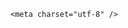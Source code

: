 <!DOCTYPE html>
<html lang="zh-CN">

<head>
    
<title>17岁中学生从北坡成功登顶珠峰，这有多厉害？北坡登顶难在哪里？_腾讯新闻</title>
<meta name="keywords" content="珠穆朗玛峰,登顶珠峰,南坡,北坡,攀登">
<meta name="description" content="近日，多家媒体报道称北京第八十中学学生、17岁的李浩榕成为中国首位从北坡登顶珠峰的青少年的消息登上热搜，也有报道称其为“全球中学生第一人”。不过根据国内媒体报道，河北16岁女孩丁禹琪2020年曾从北坡成功登顶珠峰。5月30日，西藏登山协会向上游新闻（报料邮箱baoliaosy@163.com）记者证实，在中国业余登山爱好者中，...">
<meta name="author" content="腾讯网">
<meta name="copyright" content="Copyright 1998 - 2025 Tencent. All Rights Reserved">
<meta property="og:type" content="news" />

<meta property="og:title" content="17岁中学生从北坡成功登顶珠峰，这有多厉害？北坡登顶难在哪里？_腾讯新闻" />
<meta property="og:description" content="近日，多家媒体报道称北京第八十中学学生、17岁的李浩榕成为中国首位从北坡登顶珠峰的青少年的消息登上热搜，也有报道称其为“全球中学生第一人”。不过根据国内媒体报道，河北16岁女孩丁禹琪2020年曾从北坡成功登顶珠峰。5月30日，西藏登山协会向上游新闻（报料邮箱baoliaosy@163.com）记者证实，在中国业余登山爱好者中，..." />
<meta property="og:url" content="https://news.qq.com/rain/a/20250530Q05FS600" />
<meta property="og:image" content="https://inews.gtimg.com/news_ls/OlTubaLNZx4cHcO4XHMXXWcCKvCAVEXBwhyPoJxIoMNDoAA_640330/0" />
<meta property="article:author" content="" />
<meta property="article:published_time" content="2025-06-01 13:36:01" />
<meta property="category" content="" />

    <meta charset="utf-8" />
<meta http-equiv="X-UA-Compatible" content="IE=Edge" />
<meta name="viewport" content="width=device-width, initial-scale=1, shrink-to-fit=no" />
<link rel="dns-prefetch" href="mat1.gtimg.com">
<link rel="dns-prefetch" href="i.news.qq.com">
<link rel="shortcut icon" href="https://mat1.gtimg.com/qqcdn/qqindex2021/favicon.ico">
<script nomodule="true" src="https://mat1.gtimg.com/qqcdn/qqindex2021/common-static/20240515201444/core3-37-1.min.js"></script>
<script>
  try {
    if (!window.IntersectionObserver) {
      var observerScript = document.createElement('script');
      observerScript.src = "https://mat1.gtimg.com/qqcdn/qqindex2021/common-static/20241024141058/intersection-observer-polyfill.js";
      document.head.appendChild(observerScript);
    }
  } catch (error) {}
</script>

<script>
  try {
    if (!Element.prototype.scrollTo) {
      var scrollScript = document.createElement('script');
      scrollScript.src = "https://mat1.gtimg.com/qqcdn/qqindex2021/common-static/20241025153001/scroll-behavior-polyfill.js";
      document.head.appendChild(scrollScript);
    }
  } catch (error) {}
</script>
<script>
  try {
    if ('scrollRestoration' in window.history) {
      window.history.scrollRestoration = 'manual';
    }
    window.isPcClient = Boolean(window.electron) && (
      window.navigator.userAgent.indexOf('pc-client') > 0 ||
      window.navigator.userAgent.indexOf('TencentNews') > 0
    );
  } catch {}
</script>
<script>
  try {
    if (window.isPcClient) {
      var bodyStyle = document.createElement('style');
      bodyStyle.innerText = 'body{ zoom: 0.95 }';
      document.head.appendChild(bodyStyle);
    }
  } catch {}
</script>
<script>
  window.DATA = {"adInfo":{"openAds":1,"openAdsComment":1,"openAdsPhotos":1,"openAdsText":1,"openRelatedNewsAd":1},"attribute":{},"atype":232,"disableDeclare":1,"remarks":"","shareCount":3,"card":{"chlid":"22983986","icon":"https://inews.gtimg.com/om_ls/OPBO91JgEbYG-O62jC2hCRA_yoydsA8oEANb87pxgNxKgAA_200200/0","vip_type_new":"30012","suid":"8QMc339d5IQeuTzY5QN3","cpLevel":2,"vip_place":"left","vip_type":"30012","vip_icon":"http://inews.gtimg.com/newsapp_ls/0/14876051701/0","chlname":"问答课代表","desc":"腾讯新闻问答课代表，结合当下热点新闻和网友热议，发现好问题，期待好回答。","msgEntry":1,"vip_desc":"腾讯新闻问答课代表官方账号","uin":"ecbe89d289b6198c7996f16538ebc224f9","update_frequency":"1970-01-01 08:00:00","vip_icon_night":"http://inews.gtimg.com/newsapp_ls/0/14876052067/0","liveInfo":{}},"closeCommentBanner":0,"forbidCommentUpDown":0,"ret":0,"safe_cntl":{"close_all_emoticon_comment":0,"close_all_favorite":0,"close_all_rel":0,"close_global_news_sis":0,"close_relate_thing":0,"close_share_pull":0,"emoticon_comment_mode":0,"close_all_ad":0,"close_comment_dislike":0},"url":"https://view.inews.qq.com/a/20250530Q05FS600","FadCid":"","categoryrray":{"sub_category_id":"662","category_id":"229"},"channelEntryJumpType":1,"content":null,"final_declare":["个人观点，仅供参考"],"extra_property":{"FeedbackDetailDisableInsert":0,"zanSkinType":""},"is_deleted":0,"relate_extend_infos":{"title":"17岁中学生北坡登顶珠峰，能保送清华北大？清华大学招生办回应","url":"http://view.inews.qq.com/a/20250530A06MAM00","abstract":"近日，多家媒体报道称北京第八十中学学生、17岁的李浩榕成为中国首位从北坡登顶珠峰的青少年的消息登上热搜，也有报道称其为“全球中学生第一人”。不过根据国内媒体报道，河北16岁女孩丁禹琪2020年曾从北坡成功登顶珠峰。5月30日，西藏登山协会向上游新闻（报料邮箱baoliaosy@163.com）记者证实，在中国业余登山爱好者中，...","id":"20250530A06MAM00","imgURL":"https://inews.gtimg.com/news_ls/Oz41p3CDZEKITGKgquti8HPZWMs6HvVwgNN0fAJ9ZiWRcAA_640330/0","imgURLSmall":"https://inews.gtimg.com/news_ls/Oz41p3CDZEKITGKgquti8HPZWMs6HvVwgNN0fAJ9ZiWRcAA_150120/0","longTitle":"17岁中学生北坡登顶珠峰，能保送清华北大？清华大学招生办回应"},"self_declare":{"declare":"个人观点，仅供参考"},"time":"2025-05-30 14:16:50","title":"17岁中学生从北坡成功登顶珠峰，这有多厉害？北坡登顶难在哪里？","abstract":"","ai_switch":true,"enableDiffusion":1,"id":"20250530Q05FS600","isSensitive":0,"likeInfo":0,"already_answer":false,"article_category":"229","commentid":"","copyright_wording_share":"免责声明","emojiSwitch":1,"interaction_info":{"share_wechat_count":2},"shareDesc":"腾讯新闻","questionInfo":{"title":"17岁中学生从北坡成功登顶珠峰，这有多厉害？北坡登顶难在哪里？","url":"http://view.inews.qq.com/a/20250530Q05FS600","abstract":"","id":"20250530Q05FS600","longtitle":"17岁中学生从北坡成功登顶珠峰，这有多厉害？北坡登顶难在哪里？","question_short_title":"17岁中学生从北坡成功登顶珠峰，这有多厉害？北坡登顶难在哪里？","relate_extend_infos":[{"longtitle":"17岁中学生北坡登顶珠峰，能保送清华北大？清华大学招生办回应","picShowType":"90092","thumbnails_qqnews":["https://inews.gtimg.com/news_ls/Oz41p3CDZEKITGKgquti8HPZWMs6HvVwgNN0fAJ9ZiWRcAA_294195/0"],"title":"17岁中学生北坡登顶珠峰，能保送清华北大？清华大学招生办回应","url":"https://view.inews.qq.com/a/20250530A06MAM00","abstract":"近日，多家媒体报道称北京第八十中学学生、17岁的李浩榕成为中国首位从北坡登顶珠峰的青少年的消息登上热搜，也有报道称其为“全球中学生第一人”。不过根据国内媒体报道，河北16岁女孩丁禹琪2020年曾从北坡成功登顶珠峰。5月30日，西藏登山协会向上游新闻（报料邮箱baoliaosy@163.com）记者证实，在中国业余登山爱好者中，...","articletype":"0","id":"20250530A06MAM00"}],"thumbnails_qqnews":["https://inews.gtimg.com/om_ls/OpZ-6mqBekC41VE1LCGgg1DeRfl2LjRmYhd_qufn_6xzAAA_294195/0"]},"question_id":"","all_long_pic":1,"content_words_num":28,"copyright_share":"本文来自腾讯新闻客户端创作者，不代表腾讯新闻的观点和立场。","emojiRelatedSwitch":1,"news_app_recommend_status":4,"news_update_time":1748780051,"detail_entry":{"is_orignal":1,"orignal_entry":1},"iNewsRecommendLevel":1,"intro":"","shareImg":"https://inews.gtimg.com/om_ls/OpZ-6mqBekC41VE1LCGgg1DeRfl2LjRmYhd_qufn_6xzAAA_870492/0","surl":"https://view.inews.qq.com/a/20250530Q05FS600","answer_num":3,"cms_id":"20250530Q05FS600","articleId":"20250601Q04IVY00","article_type":232,"tags":"","desc":"近日，多家媒体报道称北京第八十中学学生、17岁的李浩榕成为中国首位从北坡登顶珠峰的青少年的消息登上热搜，也有报道称其为“全球中学生第一人”。不过根据国内媒体报道，河北16岁女孩丁禹琪2020年曾从北坡成功登顶珠峰。5月30日，西藏登山协会向上游新闻（报料邮箱baoliaosy@163.com）记者证实，在中国业余登山爱好者中，...","videoArr":[]};
</script>
<script>
  window.channelInfo = {"channelConfig":{"channelNav":[{"_auto_id":"1","active_alien_img":"","alien_img":"","channel_id":"news_news_home","is_local":"0","link":"https://www.qq.com","name_cn":"首页","name_en":"home"},{"_auto_id":"2","active_alien_img":"","alien_img":"","channel_id":"news_news_top","is_local":"0","link":"","name_cn":"要闻","name_en":"news"},{"_auto_id":"4","active_alien_img":"","alien_img":"","channel_id":"news_news_bj","is_local":"1","link":"","name_cn":"北京","name_en":"bj"},{"_auto_id":"5","active_alien_img":"","alien_img":"","channel_id":"news_news_finance","is_local":"0","link":"","name_cn":"财经","name_en":"finance"},{"_auto_id":"6","active_alien_img":"","alien_img":"","channel_id":"news_news_tech","is_local":"0","link":"","name_cn":"科技","name_en":"tech"},{"_auto_id":"7","active_alien_img":"","alien_img":"","channel_id":"tv","is_local":"0","link":"https://v.qq.com/channel/tv/?ptag=qqnews","name_cn":"电视剧","name_en":"tv"},{"_auto_id":"8","active_alien_img":"","alien_img":"","channel_id":"news_news_qa","is_local":"0","link":"","name_cn":"热问","name_en":"qa"},{"_auto_id":"9","active_alien_img":"","alien_img":"","channel_id":"news_news_ent","is_local":"0","link":"","name_cn":"娱乐","name_en":"ent"},{"_auto_id":"10","active_alien_img":"","alien_img":"","channel_id":"variety","is_local":"0","link":"https://v.qq.com/channel/variety/?ptag=qqnews","name_cn":"综艺","name_en":"variety"},{"_auto_id":"11","active_alien_img":"","alien_img":"","channel_id":"news_news_sports","is_local":"0","link":"","name_cn":"体育","name_en":"sports"},{"_auto_id":"13","active_alien_img":"","alien_img":"","channel_id":"news_news_nba","is_local":"0","link":"","name_cn":"NBA","name_en":"nba"},{"_auto_id":"14","active_alien_img":"","alien_img":"","channel_id":"news_news_world","is_local":"0","link":"","name_cn":"国际","name_en":"world"},{"_auto_id":"15","active_alien_img":"","alien_img":"","channel_id":"news_news_mil","is_local":"0","link":"","name_cn":"军事","name_en":"milite"},{"_auto_id":"16","active_alien_img":"","alien_img":"","channel_id":"news_news_auto","is_local":"0","link":"","name_cn":"汽车","name_en":"auto"},{"_auto_id":"17","active_alien_img":"","alien_img":"","channel_id":"news_news_house","is_local":"0","link":"","name_cn":"房产","name_en":"house"},{"_auto_id":"18","active_alien_img":"","alien_img":"","channel_id":"news_news_edu","is_local":"0","link":"","name_cn":"教育","name_en":"edu"},{"_auto_id":"19","active_alien_img":"","alien_img":"","channel_id":"news_news_antip","is_local":"0","link":"","name_cn":"健康","name_en":"health"},{"_auto_id":"20","active_alien_img":"","alien_img":"","channel_id":"news_news_video","is_local":"0","link":"","name_cn":"视频","name_en":"video"},{"_auto_id":"21","active_alien_img":"","alien_img":"","channel_id":"news_news_game","is_local":"0","link":"","name_cn":"游戏","name_en":"games"},{"_auto_id":"22","active_alien_img":"","alien_img":"","channel_id":"news_news_nchupin","is_local":"0","link":"","name_cn":"眼界","name_en":"chupin"},{"_auto_id":"24","active_alien_img":"","alien_img":"","channel_id":"news_news_football","is_local":"0","link":"","name_cn":"足球","name_en":"football"},{"_auto_id":"25","active_alien_img":"","alien_img":"","channel_id":"news_news_kepu","is_local":"0","link":"","name_cn":"科学","name_en":"kepu"},{"_auto_id":"26","active_alien_img":"","alien_img":"","channel_id":"news_news_digi","is_local":"0","link":"","name_cn":"数码","name_en":"digi"},{"_auto_id":"28","active_alien_img":"","alien_img":"","channel_id":"ymzx","is_local":"0","link":"https://gamer.qq.com/v2/cloudgame/game/96897?ichannel=txxwpc0Ftxxwpc1","name_cn":"元梦之星","name_en":"news_news_ymzx"},{"_auto_id":"31","active_alien_img":"","alien_img":"","channel_id":"movie","is_local":"0","link":"https://v.qq.com/channel/movie/?ptag=qqnews","name_cn":"电影","name_en":"movie"},{"_auto_id":"32","active_alien_img":"","alien_img":"","channel_id":"news_news_esport","is_local":"0","link":"","name_cn":"电竞","name_en":"esport"},{"_auto_id":"34","active_alien_img":"","alien_img":"","channel_id":"news_news_history","is_local":"0","link":"","name_cn":"历史","name_en":"history"},{"_auto_id":"35","active_alien_img":"","alien_img":"","channel_id":"news_news_baby","is_local":"0","link":"","name_cn":"育儿","name_en":"baby"},{"_auto_id":"36","active_alien_img":"","alien_img":"","channel_id":"hbjy","is_local":"0","link":"https://gp.qq.com/act/a20250421mnqlx/news.shtml","name_cn":"和平精英","name_en":"news_news_hbjy"},{"_auto_id":"37","active_alien_img":"","alien_img":"","channel_id":"cloud_gamer","is_local":"0","link":"https://gamer.qq.com/?ichannel=txxwpc0Ftxxwpc1","name_cn":"云游戏","name_en":"cloud_gamer"},{"_auto_id":"38","active_alien_img":"","alien_img":"","channel_id":"news_news_lic","is_local":"0","link":"","name_cn":"理财","name_en":"finance_licai"},{"_auto_id":"39","active_alien_img":"","alien_img":"","channel_id":"news_news_istock","is_local":"0","link":"","name_cn":"股票","name_en":"finance_stock"},{"_auto_id":"40","active_alien_img":"","alien_img":"","channel_id":"ren_min_shi_pin","is_local":"0","link":"https://news.qq.com/omn/author/8QMd3Hld74cbujbY?tab=om_video","name_cn":"人民视频","name_en":"ren_min_shi_pin"},{"_auto_id":"41","active_alien_img":"","alien_img":"","channel_id":"news_news_weather","is_local":"0","link":"https://tianqi.qq.com/index.htm","name_cn":"天气","name_en":"weather"}]}};
</script>
<script>
  window.articleConfig = {"rightConfig":[{"_auto_id":"1","category_key":"default","modules":"{\"moduleList\":[{\"title\":\"精选视频\",\"id\":\"video_album\",\"videoType\":\"tag\",\"videoId\":\"aUepxrtchGM=\"},{\"title\":\"下载条\",\"id\":\"download_banner\",\"isSticky\":1},{\"title\":\"热点榜\",\"id\":\"hot_rank_list\",\"isSticky\":1},{\"title\":\"广告推广\",\"id\":\"ssp_ad_module\",\"category\":\"ad_ssp\",\"loid\":\"109\",\"isSticky\":1}]}"}],"tonglanAdConfig":[],"bottomConfig":[],"videoAdConfig":[],"rightGameConfig":[]};
</script>
<script src="https://mat1.gtimg.com/www/js/emonitor/custom_ed041a23.js" charset="utf-8"></script>
<script>
  try {
    window.emonitorIns = emonitor.create({
      name: 'newsqq_quesionArticle',
      atta: {
        name: 'newsqq',
      },
      mode: '007',
    });
  } catch (err) {
    console.warn(err);
  }
</script>
<link href="https://mat1.gtimg.com/qqcdn/qqindex2021/common-static/hel/qqnews-pc-dc_20250529072057/static/css/qa.css" rel="stylesheet">

<script>window.__HEL_PRESET_META__={"qqnews-pc-components":{"app":{"id":1366,"name":"qqnews-pc-components","app_group_name":"qqnews-pc-components","proj_ver":{"map":{},"utime":0},"online_version":"qqnews-pc-components_20250515055747","build_version":"qqnews-pc-components_20250529071843","update_at":"2025-05-29T11:19:37.000Z","desc":"set by [init], from container [formal.pc.dc.sz100981] worker [0]"},"version":{"sub_app_name":"qqnews-pc-components","sub_app_version":"qqnews-pc-components_20250529071843","src_map":{"webDirPath":"https://mat1.gtimg.com/qqcdn/qqindex2021/common-static/hel/qqnews-pc-components_20250529071843","htmlIndexSrc":"https://mat1.gtimg.com/qqcdn/qqindex2021/common-static/hel/qqnews-pc-components_20250529071843/index.html","extractMode":"all","iframeSrc":"","chunkCssSrcList":["https://mat1.gtimg.com/qqcdn/qqindex2021/common-static/hel/qqnews-pc-components_20250529071843/static/css/index.css"],"chunkJsSrcList":["https://mat1.gtimg.com/qqcdn/qqindex2021/common-static/hel/qqnews-pc-components_20250529071843/static/js/index.js"],"staticCssSrcList":[],"staticJsSrcList":["https://mat1.gtimg.com/qqcdn/qqindex2021/static/20231212123233/react.production.min.js","https://mat1.gtimg.com/qqcdn/qqindex2021/static/20231212123233/react-dom.production.min.js","https://mat1.gtimg.com/qqcdn/qqindex2021/common-static/hel/hel-base-v16.js"],"relativeCssSrcList":[],"relativeJsSrcList":[],"privCssSrcList":[],"srvModSrcList":[],"srvModSrcIndex":"","headAssetList":[{"tag":"staticScript","append":false,"attrs":{"src":"https://mat1.gtimg.com/qqcdn/qqindex2021/static/20231212123233/react.production.min.js"}},{"tag":"staticScript","append":false,"attrs":{"src":"https://mat1.gtimg.com/qqcdn/qqindex2021/static/20231212123233/react-dom.production.min.js"}},{"tag":"staticScript","append":false,"attrs":{"src":"https://mat1.gtimg.com/qqcdn/qqindex2021/common-static/hel/hel-base-v16.js"}},{"tag":"script","append":true,"attrs":{"src":"https://mat1.gtimg.com/qqcdn/qqindex2021/common-static/hel/qqnews-pc-components_20250529071843/static/js/index.js","defer":""}},{"tag":"link","append":true,"attrs":{"href":"https://mat1.gtimg.com/qqcdn/qqindex2021/common-static/hel/qqnews-pc-components_20250529071843/static/css/index.css","rel":"stylesheet"}}],"bodyAssetList":[]},"update_at":"2025-05-29T11:19:36.000Z","create_at":"2025-05-29T11:19:36.000Z","_worker_id":"0","_is_backup":true}}}</script>
<script>window.__VIEW_PATH__="question.ejs";</script>
</head>

<body id="dc-question-body">
  <div id="root"></div>
    <iframe style="display: none;" src="https://i.news.qq.com/web_backend/getWebPacUid"></iframe>
<script src="https://mat1.gtimg.com/qqcdn/qqindex2021/common-static/20240805160928/react.production.min.js"></script>
<script src="https://mat1.gtimg.com/qqcdn/qqindex2021/common-static/20240805160928/react-dom.production.min.js"></script>
<script src="https://mat1.gtimg.com/qqcdn/qqindex2021/common-static/20241018171503/universal-report.min.js"></script>
<script defer type="text/javascript" src="https://mat1.gtimg.com/qqcdn/qqindex2021/libs/barrier/aria.js?appid=9327b8b06379d9d1728bbfbe2025ef9c" charset="utf-8"></script>
<script defer src="https://t.captcha.qq.com/TCaptcha.js"></script>
<script>document.cookie="hel_err=;path=/;";</script>
<script src="https://mat1.gtimg.com/qqcdn/qqindex2021/common-static/hel/hel-base-v16.js"></script>
<script src="https://mat1.gtimg.com/qqcdn/qqindex2021/common-static/hel/qqnews-pc-hel-entry_20250117174052/static/js/index.js"></script>
<link rel="preload" href="https://mat1.gtimg.com/qqcdn/qqindex2021/common-static/hel/qqnews-pc-dc_20250529072057/static/js/qa.js" as="script">
<link rel="preload" href="https://mat1.gtimg.com/qqcdn/qqindex2021/common-static/hel/qqnews-pc-components_20250529071843/static/js/index.js" as="script">
<script>window.loadProject("https://mat1.gtimg.com/qqcdn/qqindex2021/common-static/hel/qqnews-pc-dc_20250529072057/static/js/qa.js");</script>
<iframe id="videoFrame" style="display: none;" src="https://video.qq.com/cookie/sync_qqnews.html"></iframe>
</body>

</html>
